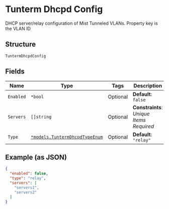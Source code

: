 
# Tunterm Dhcpd Config

DHCP server/relay configuration of Mist Tunneled VLANs. Property key is the VLAN ID

## Structure

`TuntermDhcpdConfig`

## Fields

| Name | Type | Tags | Description |
|  --- | --- | --- | --- |
| `Enabled` | `*bool` | Optional | **Default**: `false` |
| `Servers` | `[]string` | Optional | **Constraints**: *Unique Items Required* |
| `Type` | [`*models.TuntermDhcpdTypeEnum`](../../doc/models/tunterm-dhcpd-type-enum.md) | Optional | **Default**: `"relay"` |

## Example (as JSON)

```json
{
  "enabled": false,
  "type": "relay",
  "servers": [
    "servers1",
    "servers2"
  ]
}
```


